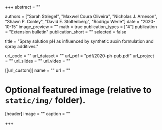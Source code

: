 +++
abstract = ""

authors = ["Sarah Striegel", "Maxwel Coura Oliveira", "Nicholas J. Arneson", "Shawn P. Conley", "David E. Stoltenberg", "Rodrigo Werle"]
date = "2020-10-15"
image_preview = ""
math = true
publication_types = ["4"]
publication = "Extension bulletin"
publication_short = ""
selected = false

title = "Spray solution pH as influenced by synthetic auxin formulation and spray additives."

url_code = ""
url_dataset = ""
url_pdf = "pdf/2020-ph-pub.pdf"
url_project = ""
url_slides = ""
url_video = ""

[[url_custom]]
name = ""
url = ""

# Optional featured image (relative to `static/img/` folder).
[header]
image = ""
caption = ""

+++
